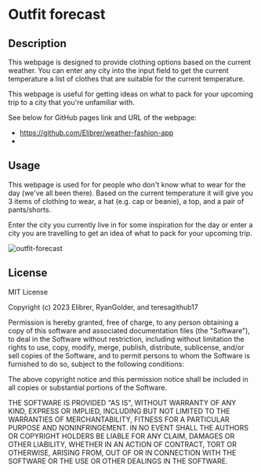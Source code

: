 # Outfit forecast

## Description

This webpage is designed to provide clothing options based on the current weather. You can enter any city into the input field to get the current temperature a list of clothes that are suitable for the current temperature.

This webpage is useful for getting ideas on what to pack for your upcoming trip to a city that you're unfamiliar with.

See below for GitHub pages link and URL of the webpage:
- https://github.com/Elibrer/weather-fashion-app
- 

## Usage

This webpage is used for for people who don't know what to wear for the day (we've all been there). Based on the current temperature it will give you 3 items of clothing to wear, a hat (e.g. cap or beanie), a top, and a pair of pants/shorts.

Enter the city you currently live in for some inspiration for the day or enter a city you are travelling to get an idea of what to pack for your upcoming trip.

![outfit-forecast](https://user-images.githubusercontent.com/121011030/228145070-00170d88-ceb7-4f98-a07c-a004c517f5ee.png)

## License

MIT License

Copyright (c) 2023 Elibrer, RyanGolder, and teresagithub17

Permission is hereby granted, free of charge, to any person obtaining a copy
of this software and associated documentation files (the "Software"), to deal
in the Software without restriction, including without limitation the rights
to use, copy, modify, merge, publish, distribute, sublicense, and/or sell
copies of the Software, and to permit persons to whom the Software is
furnished to do so, subject to the following conditions:

The above copyright notice and this permission notice shall be included in all
copies or substantial portions of the Software.

THE SOFTWARE IS PROVIDED "AS IS", WITHOUT WARRANTY OF ANY KIND, EXPRESS OR
IMPLIED, INCLUDING BUT NOT LIMITED TO THE WARRANTIES OF MERCHANTABILITY,
FITNESS FOR A PARTICULAR PURPOSE AND NONINFRINGEMENT. IN NO EVENT SHALL THE
AUTHORS OR COPYRIGHT HOLDERS BE LIABLE FOR ANY CLAIM, DAMAGES OR OTHER
LIABILITY, WHETHER IN AN ACTION OF CONTRACT, TORT OR OTHERWISE, ARISING FROM,
OUT OF OR IN CONNECTION WITH THE SOFTWARE OR THE USE OR OTHER DEALINGS IN THE
SOFTWARE.